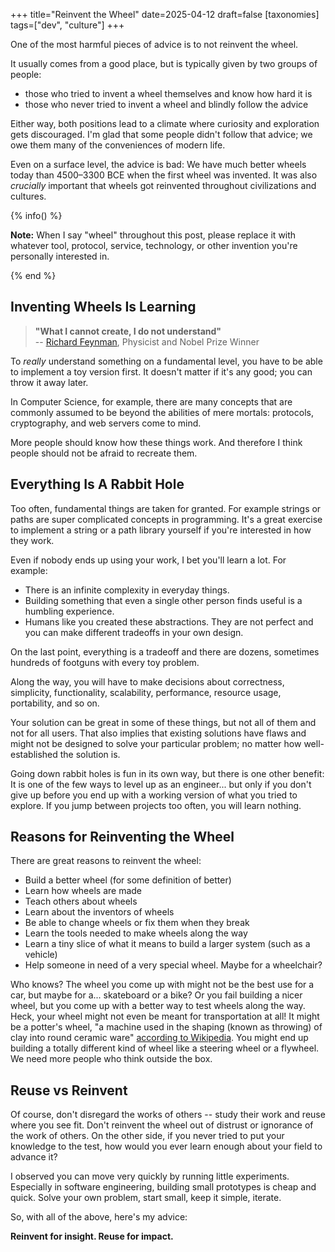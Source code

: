 +++
title="Reinvent the Wheel"
date=2025-04-12
draft=false
[taxonomies]
tags=["dev", "culture"]
+++
 
One of the most harmful pieces of advice is to not reinvent the wheel.

It usually comes from a good place, but is typically given by two groups of people:
- those who tried to invent a wheel themselves and know how hard it is
- those who never tried to invent a wheel and blindly follow the advice

Either way, both positions lead to a climate where curiosity and exploration gets discouraged.
I'm glad that some people didn't follow that advice; we owe them many of the conveniences of modern life.

Even on a surface level, the advice is bad:
We have much better wheels today than 4500–3300 BCE when the first wheel was invented.
It was also *crucially* important that wheels got reinvented throughout civilizations and cultures.

{% info() %}

**Note:** When I say "wheel" throughout this post, please replace it with whatever
tool, protocol, service, technology, or other invention you're personally interested in. 


{% end %}

## Inventing Wheels Is Learning 

> **"What I cannot create, I do not understand"**  
> -- [Richard Feynman](https://en.wikipedia.org/wiki/Richard_Feynman), Physicist and Nobel Prize Winner

To *really* understand something on a fundamental level, you have to be able to implement a toy version first. 
It doesn't matter if it's any good; you can throw it away later.

In Computer Science, for example, there are many concepts that are commonly assumed to be beyond the abilities of mere mortals:
protocols, cryptography, and web servers come to mind.

More people should know how these things work. 
And therefore I think people should not be afraid to recreate them. 

## Everything Is A Rabbit Hole 

Too often, fundamental things are taken for granted. 
For example strings or paths are super complicated concepts in programming.
It's a great exercise to implement a string or a path library yourself
if you're interested in how they work.

Even if nobody ends up using your work, I bet you'll learn a lot. For example:

- There is an infinite complexity in everyday things. 
- Building something that even a single other person finds useful is a humbling experience. 
- Humans like you created these abstractions. They are not perfect and you can make different tradeoffs in your own design. 

On the last point, everything is a tradeoff and there are dozens, sometimes hundreds of footguns with every toy problem. 

Along the way, you will have to make decisions about correctness, simplicity, functionality, scalability, performance, resource usage, portability, and so on.

Your solution can be great in some of these things, but not all of them and not for all users.
That also implies that existing solutions have flaws and might not be designed to solve your particular problem; no matter how well-established the solution is.

Going down rabbit holes is fun in its own way, but there is one other benefit:
It is one of the few ways to level up as an engineer... but only if you don't give up before you end up with a working version of what you tried to explore.
If you jump between projects too often, you will learn nothing.

## Reasons for Reinventing the Wheel

There are great reasons to reinvent the wheel: 

* Build a better wheel (for some definition of better)
* Learn how wheels are made 
* Teach others about wheels
* Learn about the inventors of wheels
* Be able to change wheels or fix them when they break
* Learn the tools needed to make wheels along the way
* Learn a tiny slice of what it means to build a larger system (such as a vehicle)
* Help someone in need of a very special wheel. Maybe for a wheelchair?

Who knows? The wheel you come up with might not be the best use for a car, but maybe for a... skateboard or a bike?
Or you fail building a nicer wheel, but you come up with a better way to test wheels along the way.
Heck, your wheel might not even be meant for transportation at all! 
It might be a potter's wheel, "a machine used in the shaping (known as throwing) of clay into round ceramic ware" [according to Wikipedia](https://en.wikipedia.org/wiki/Wheel).
You might end up building a totally different kind of wheel like a steering wheel or a flywheel.
We need more people who think outside the box. 

## Reuse vs Reinvent 

Of course, don't disregard the works of others -- study their work and reuse where you see fit. Don't reinvent the wheel out of distrust or ignorance of the work of others. 
On the other side, if you never tried to put your knowledge to the test, how would you ever learn enough about your field to advance it?

I observed you can move very quickly by running little experiments. Especially in software engineering, building small prototypes is cheap and quick. Solve your own problem, start small, keep it simple, iterate. 


So, with all of the above, here's my advice: 

**Reinvent for insight. Reuse for impact.**